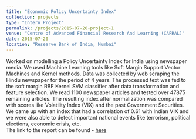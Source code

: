 ```yaml
---
title: "Economic Policy Uncertainty Index"
collection: projects
type: "Intern Project"
permalink: /projects/2015-07-20-project-1
venue: "Centre of Advanced Financial Research And Learning (CAFRAL)"
date: 2015-07-20
location: "Researve Bank of India, Mumbai"
---
```


Worked on modelling a Policy Uncertainty Index for India using newspaper media. We used Machine Learning tools like Soft Margin Support Vector Machines and Kernel methods. Data was collected by web scraping the Hindu newspaper for the period of 4 years. The processed text was fed to the soft margin RBF Kernel SVM classifier after data transformation and feature selection. We read 1100 newspaper articles and tested over 47875 remaining articles. The resulting index after normalization was compared with scores like Volatility Index (VIX) and the past Government Securities. We came up with an index that had a correlation of 0.61 with Indian VIX and we were also able to detect important national events like terrorism, political elections, economic crisis, etc.<br>
The link to the report can be found - [here](https://drive.google.com/file/d/0B9-6pftL99HLaGNHSlo1bUcxTU0/view?usp=sharing)